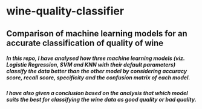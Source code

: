 # wine-quality-classifier
## Comparison of machine learning models for an accurate classification of quality of wine

##### In this repo, I have analysed how three machine learning models (viz. Logistic Regression, SVM and KNN with their default parameters) classify the data better than the other model by considering accuracy score, recall score, specificity and the confusion matrix of each model.

##### I have also given a conclusion based on the analysis that which model suits the best for classifying the wine data as good quality or bad quality. 
